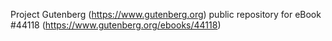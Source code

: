 Project Gutenberg (https://www.gutenberg.org) public repository for eBook #44118 (https://www.gutenberg.org/ebooks/44118)

